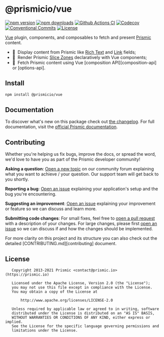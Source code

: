 <!--

Replace all on all files (README.md, CONTRIBUTING.md, bug_report.md, package.json):
- @prismicio/vue
- Vue plugin, components, and composables to fetch and present Prismic content
- prismicio/prismic-vue
- prismic-vue

-->

# @prismicio/vue

[![npm version][npm-version-src]][npm-version-href]
[![npm downloads][npm-downloads-src]][npm-downloads-href]
[![Github Actions CI][github-actions-ci-src]][github-actions-ci-href]
[![Codecov][codecov-src]][codecov-href]
[![Conventional Commits][conventional-commits-src]][conventional-commits-href]
[![License][license-src]][license-href]

<!-- TODO: Replacing link to Prismic with [Prismic][prismic] is useful here -->

[Vue][vue] plugin, components, and composables to fetch and present [Prismic][prismic] content.

- 📝 &nbsp;Display content from Prismic like [Rich Text][prismic-rich-text] and [Link][prismic-link] fields;
- 🍡 &nbsp;Render Prismic [Slice Zones][prismic-slices] declaratively with Vue components;
- 🎣 &nbsp;Fetch Prismic content using Vue [composition API][composition-api] or [options-api].

## Install

```bash
npm install @prismicio/vue
```

## Documentation

To discover what's new on this package check out [the changelog][changelog]. For full documentation, visit the [official Prismic documentation][prismic-docs].

## Contributing

Whether you're helping us fix bugs, improve the docs, or spread the word, we'd love to have you as part of the Prismic developer community!

**Asking a question**: [Open a new topic][forum-question] on our community forum explaining what you want to achieve / your question. Our support team will get back to you shortly.

**Reporting a bug**: [Open an issue][repo-bug-report] explaining your application's setup and the bug you're encountering.

**Suggesting an improvement**: [Open an issue][repo-feature-request] explaining your improvement or feature so we can discuss and learn more.

**Submitting code changes**: For small fixes, feel free to [open a pull request][repo-pull-requests] with a description of your changes. For large changes, please first [open an issue][repo-feature-request] so we can discuss if and how the changes should be implemented.

For more clarity on this project and its structure you can also check out the detailed [CONTRIBUTING.md][contributing] document.

## License

```
   Copyright 2013-2021 Prismic <contact@prismic.io> (https://prismic.io)

   Licensed under the Apache License, Version 2.0 (the "License");
   you may not use this file except in compliance with the License.
   You may obtain a copy of the License at

       http://www.apache.org/licenses/LICENSE-2.0

   Unless required by applicable law or agreed to in writing, software
   distributed under the License is distributed on an "AS IS" BASIS,
   WITHOUT WARRANTIES OR CONDITIONS OF ANY KIND, either express or implied.
   See the License for the specific language governing permissions and
   limitations under the License.
```

<!-- Links -->

[prismic]: https://prismic.io

<!-- TODO: Replace link with a more useful one if available -->

[prismic-docs]: https://prismic.io/docs/technologies/vuejs
[changelog]: ./CHANGELOG.md
[vue]: https://v3.vuejs.org
[prismic-rich-text]: https://prismic.io/docs/core-concepts/rich-text-title
[prismic-link]: https://prismic.io/docs/core-concepts/link-content-relationship
[prismic-slices]: https://prismic.io/docs/core-concepts/slices
[vue-composition]: https://v3.vuejs.org/guide/composition-api-introduction.html
[vue-options]: https://v3.vuejs.org/guide/introduction.html

<!-- TODO: Replace link with a more useful one if available -->

[forum-question]: https://community.prismic.io/c/kits-and-dev-languages/vue-js/16
[repo-bug-report]: https://github.com/prismicio/prismic-vue/issues/new?assignees=&labels=bug&template=bug_report.md&title=
[repo-feature-request]: https://github.com/prismicio/prismic-vue/issues/new?assignees=&labels=enhancement&template=feature_request.md&title=
[repo-pull-requests]: https://github.com/prismicio/prismic-vue/pulls

<!-- Badges -->

[npm-version-src]: https://img.shields.io/npm/v/@prismicio/vue/latest.svg
[npm-version-href]: https://npmjs.com/package/@prismicio/vue
[npm-downloads-src]: https://img.shields.io/npm/dm/@prismicio/vue.svg
[npm-downloads-href]: https://npmjs.com/package/@prismicio/vue
[github-actions-ci-src]: https://github.com/prismicio/prismic-vue/workflows/ci/badge.svg
[github-actions-ci-href]: https://github.com/prismicio/prismic-vue/actions?query=workflow%3Aci
[codecov-src]: https://img.shields.io/codecov/c/github/prismicio/prismic-vue.svg
[codecov-href]: https://codecov.io/gh/prismicio/prismic-vue
[conventional-commits-src]: https://img.shields.io/badge/Conventional%20Commits-1.0.0-yellow.svg
[conventional-commits-href]: https://conventionalcommits.org
[license-src]: https://img.shields.io/npm/l/@prismicio/vue.svg
[license-href]: https://npmjs.com/package/@prismicio/vue
